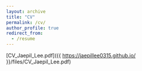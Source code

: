 ```yaml
---
layout: archive
title: "CV"
permalink: /cv/
author_profile: true
redirect_from:
  - /resume
---
```


[CV_Jaepil_Lee.pdf]({{ https://jaepillee0315.github.io/ }}/files/CV_Jaepil_Lee.pdf)

<object data="/files/CV_Jaepil_Lee.pdf" width="1000" height="1000" type='application/pdf'></object>
